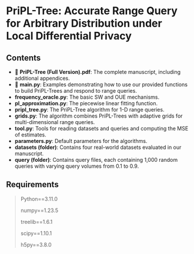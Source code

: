 # PriPL-Tree: Accurate Range Query for Arbitrary Distribution under Local Differential Privacy

## Contents

* 🌸 **PriPL-Tree (Full Version).pdf**: The complete manuscript, including additional appendices.
* 🌸 **main.py**: Examples demonstrating how to use our provided functions to build PriPL-Trees and respond to range queries.
* **frequency_oracle.py**: The basic SW and OUE mechanisms.
* **pl_approximation.py**: The piecewise linear fitting function.
* **pripl_tree.py**: The PriPL-Tree algorithm for 1-D range queries.
* **grids.py**: The algorithm combines PriPL-Trees with adaptive grids for multi-dimensional range queries.
* **tool.py**: Tools for reading datasets and queries and computing the MSE of estimates.
* **parameters.py**: Default parameters for the algorithms.
* **datasets (folder)**: Contains four real-world datasets evaluated in our manuscript.
* **query (folder)**: Contains query files, each containing 1,000 random queries with varying query volumes from 0.1 to 0.9.

## Requirements

> Python==3.11.0
>
> numpy==1.23.5
> 
> treelib==1.6.1
> 
> scipy==1.10.1
> 
> h5py==3.8.0
